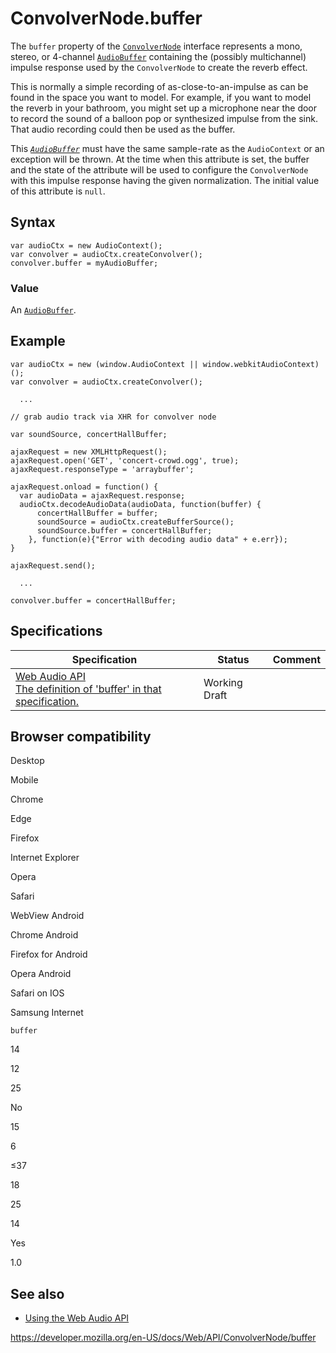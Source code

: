 # ConvolverNode.buffer

The `buffer` property of the [`ConvolverNode`](../convolvernode) interface represents a mono, stereo, or 4-channel [`AudioBuffer`](../audiobuffer) containing the (possibly multichannel) impulse response used by the `ConvolverNode` to create the reverb effect.

This is normally a simple recording of as-close-to-an-impulse as can be found in the space you want to model. For example, if you want to model the reverb in your bathroom, you might set up a microphone near the door to record the sound of a balloon pop or synthesized impulse from the sink. That audio recording could then be used as the buffer.

This _[`AudioBuffer`](../audiobuffer)_ must have the same sample-rate as the `AudioContext` or an exception will be thrown. At the time when this attribute is set, the buffer and the state of the attribute will be used to configure the `ConvolverNode` with this impulse response having the given normalization. The initial value of this attribute is `null`.

## Syntax

    var audioCtx = new AudioContext();
    var convolver = audioCtx.createConvolver();
    convolver.buffer = myAudioBuffer;

### Value

An [`AudioBuffer`](../audiobuffer).

## Example

    var audioCtx = new (window.AudioContext || window.webkitAudioContext)();
    var convolver = audioCtx.createConvolver();

      ...

    // grab audio track via XHR for convolver node

    var soundSource, concertHallBuffer;

    ajaxRequest = new XMLHttpRequest();
    ajaxRequest.open('GET', 'concert-crowd.ogg', true);
    ajaxRequest.responseType = 'arraybuffer';

    ajaxRequest.onload = function() {
      var audioData = ajaxRequest.response;
      audioCtx.decodeAudioData(audioData, function(buffer) {
          concertHallBuffer = buffer;
          soundSource = audioCtx.createBufferSource();
          soundSource.buffer = concertHallBuffer;
        }, function(e){"Error with decoding audio data" + e.err});
    }

    ajaxRequest.send();

      ...

    convolver.buffer = concertHallBuffer;

## Specifications

<table><thead><tr class="header"><th>Specification</th><th>Status</th><th>Comment</th></tr></thead><tbody><tr class="odd"><td><a href="https://webaudio.github.io/web-audio-api/#dom-convolvernode-buffer">Web Audio API<br />
<span class="small">The definition of 'buffer' in that specification.</span></a></td><td><span class="spec-wd">Working Draft</span></td><td></td></tr></tbody></table>

## Browser compatibility

Desktop

Mobile

Chrome

Edge

Firefox

Internet Explorer

Opera

Safari

WebView Android

Chrome Android

Firefox for Android

Opera Android

Safari on IOS

Samsung Internet

`buffer`

14

12

25

No

15

6

≤37

18

25

14

Yes

1.0

## See also

- [Using the Web Audio API](../web_audio_api/using_web_audio_api)

<a href="https://developer.mozilla.org/en-US/docs/Web/API/ConvolverNode/buffer" class="_attribution-link">https://developer.mozilla.org/en-US/docs/Web/API/ConvolverNode/buffer</a>
